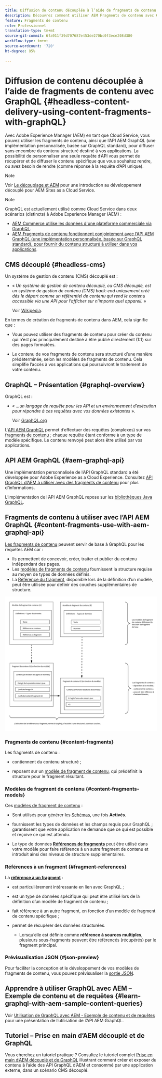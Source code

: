 ```yaml
---
title: Diffusion de contenu découplée à l’aide de fragments de contenu avec GraphQL
description: Découvrez comment utiliser AEM Fragments de contenu avec GraphQL pour la diffusion de contenu sans en-tête.
feature: Fragments de contenu
role: Professionnel
translation-type: tm+mt
source-git-commit: 6fa911f39d707687e453de270bc0f3ece208d380
workflow-type: tm+mt
source-wordcount: '720'
ht-degree: 85%

---
```



# Diffusion de contenu découplée à l’aide de fragments de contenu avec GraphQL {#headless-content-delivery-using-content-fragments-with-graphQL}

Avec Adobe Experience Manager (AEM) en tant que Cloud Service, vous pouvez utiliser les fragments de contenu, ainsi que l’API AEM GraphQL (une implémentation personnalisée, basée sur GraphQL standard), pour diffuser sans encombre du contenu structuré destiné à vos applications. La possibilité de personnaliser une seule requête d’API vous permet de récupérer et de diffuser le contenu spécifique que vous souhaitez rendre, ou avez besoin de rendre (comme réponse à la requête d’API unique).

>[!NOTE]
>
>Voir [Le découplage et AEM](/help/implementing/developing/headless/introduction.md) pour une introduction au développement découplé pour AEM Sites as a Cloud Service.

>[!NOTE]
>
>GraphQL est actuellement utilisé comme Cloud Service dans deux scénarios (distincts) à Adobe Experience Manager (AEM) :
>
>* [AEM Commerce utilise les données d&#39;une plateforme commerciale via GraphQL](/help/commerce-cloud/architecture/magento.md).
>* [AEM Fragments de contenu fonctionnent conjointement avec l’API AEM GraphQL (une implémentation personnalisée, basée sur GraphQL standard), pour fournir du contenu structuré à utiliser dans vos applications](/help/assets/content-fragments/graphql-api-content-fragments.md).


## CMS découplé {#headless-cms}

Un système de gestion de contenu (CMS) découplé est :

* « *Un système de gestion de contenu découplé, ou CMS découplé, est un système de gestion de contenu (CMS) back-end uniquement créé dès le départ comme un référentiel de contenu qui rend le contenu accessible via une API pour l’afficher sur n’importe quel appareil.* »

   Voir [Wikipedia](https://en.wikipedia.org/wiki/Headless_content_management_system).

En termes de création de fragments de contenu dans AEM, cela signifie que :

* Vous pouvez utiliser des fragments de contenu pour créer du contenu qui n’est pas principalement destiné à être publié directement (1:1) sur des pages formatées.

* Le contenu de vos fragments de contenu sera structuré d’une manière prédéterminée, selon les modèles de fragments de contenu. Cela simplifie l’accès à vos applications qui poursuivront le traitement de votre contenu.

## GraphQL – Présentation {#graphql-overview}

GraphQL est :

* « *...un langage de requête pour les API et un environnement d’exécution pour répondre à ces requêtes avec vos données existantes* ». 

   Voir [GraphQL.org](https://graphql.org)

L’[API AEM GraphQL](#aem-graphql-api) permet d’effectuer des requêtes (complexes) sur vos [fragments de contenu](/help/assets/content-fragments/content-fragments.md) ; chaque requête étant conforme à un type de modèle spécifique. Le contenu renvoyé peut alors être utilisé par vos applications.

## API AEM GraphQL {#aem-graphql-api}

Une implémentation personnalisée de l’API GraphQL standard a été développée pour Adobe Experience as a Cloud Experience. Consultez [API GraphQL d’AEM à utiliser avec des fragments de contenu](/help/assets/content-fragments/graphql-api-content-fragments.md) pour plus d’informations.

L’implémentation de l’API AEM GraphQL repose sur les [bibliothèques Java GraphQL](https://graphql.org/code/#java).

## Fragments de contenu à utiliser avec l’API AEM GraphQL {#content-fragments-use-with-aem-graphql-api}

[Les fragments de contenu](#content-fragments) peuvent servir de base à GraphQL pour les requêtes AEM car :

* Ils permettent de concevoir, créer, traiter et publier du contenu indépendant des pages.
* Les [modèles de fragments de contenu](#content-fragments-models) fournissent la structure requise au moyen de types de données définis.
* La [Référence du fragment](#fragment-references), disponible lors de la définition d’un modèle, peut être utilisée pour définir des couches supplémentaires de structure.

![Fragments de contenu à utiliser avec GraphQL](assets/cfm-nested-01.png "Fragments de contenu à utiliser avec GraphQL")

### Fragments de contenu {#content-fragments}

Les fragments de contenu :

* contiennent du contenu structuré ;

* reposent sur un [modèle de fragment de contenu](#content-fragments-models), qui prédéfinit la structure pour le fragment résultant.

### Modèles de fragment de contenu {#content-fragments-models}

Ces [modèles de fragment de contenu](/help/assets/content-fragments/content-fragments-models.md) :

* Sont utilisés pour générer les [Schémas](https://graphql.org/learn/schema/), une fois **Activés**.

* fournissent les types de données et les champs requis pour GraphQL ; garantissent que votre application ne demande que ce qui est possible et reçoive ce qui est attendu.

* Le type de données **[Références de fragments](#fragment-references)** peut être utilisé dans votre modèle pour faire référence à un autre fragment de contenu et introduit ainsi des niveaux de structure supplémentaires.

### Références à un fragment {#fragment-references}

La **[référence à un fragment](/help/assets/content-fragments/content-fragments-models.md#fragment-reference-nested-fragments)** :

* est particulièrement intéressante en lien avec GraphQL ;

* est un type de données spécifique qui peut être utilisé lors de la définition d’un modèle de fragment de contenu ;

* fait référence à un autre fragment, en fonction d’un modèle de fragment de contenu spécifique ;

* permet de récupérer des données structurées.

   * Lorsqu’elle est définie comme **référence à sources multiples**, plusieurs sous-fragments peuvent être référencés (récupérés) par le fragment principal.

### Prévisualisation JSON {#json-preview}

Pour faciliter la conception et le développement de vos modèles de fragments de contenu, vous pouvez prévisualiser la [sortie JSON](/help/assets/content-fragments/content-fragments-json-preview.md).

## Apprendre à utiliser GraphQL avec AEM – Exemple de contenu et de requêtes {#learn-graphql-with-aem-sample-content-queries}

Voir [Utilisation de GraphQL avec AEM - Exemple de contenu et de requêtes](/help/assets/content-fragments/content-fragments-graphql-samples.md) pour une présentation de l’utilisation de l’API AEM GraphQL.

## Tutoriel – Prise en main d’AEM découplé et de GraphQL

Vous cherchez un tutoriel pratique ? Consultez le tutoriel complet [Prise en main d’AEM découplé et de GraphQL](https://experienceleague.adobe.com/docs/experience-manager-learn/getting-started-with-aem-headless/graphql/overview.html?lang=fr) illustrant comment créer et exposer du contenu à l’aide des API GraphQL d’AEM et consommé par une application externe, dans un scénario CMS découplé.